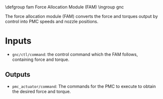 \defgroup fam Force Allocation Module (FAM)
\ingroup gnc

The force allocation module (FAM) converts the force and torques output by control into 
PMC speeds and nozzle positions.

# Inputs

* `gnc/ctl/command`: the control command which the FAM follows, containing force and torque.

## Outputs

* `pmc_actuator/command`: The commands for the PMC to execute to obtain the desired force and torque.

